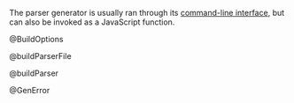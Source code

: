 The parser generator is usually ran through its [command-line
interface](../guide/index.html#building-a-grammar), but can also be
invoked as a JavaScript function.

@BuildOptions

@buildParserFile

@buildParser

@GenError

